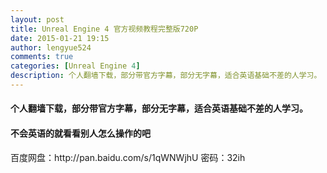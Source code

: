 ```yaml
---
layout: post
title: Unreal Engine 4 官方视频教程完整版720P
date: 2015-01-21 19:15
author: lengyue524
comments: true
categories: [Unreal Engine 4]
description: 个人翻墙下载，部分带官方字幕，部分无字幕，适合英语基础不差的人学习。
---
```

<h4>个人翻墙下载，部分带官方字幕，部分无字幕，适合英语基础不差的人学习。</h4>

<h4>不会英语的就看看别人怎么操作的吧</h4>

<p>百度网盘：http://pan.baidu.com/s/1qWNWjhU 密码：32ih</p>
